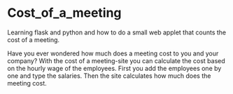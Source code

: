 # Cost_of_a_meeting
Learning flask and python and how to do a small web applet that counts the cost of a meeting.

Have you ever wondered how much does a meeting cost to you and your company? With the cost of a meeting-site you can calculate the cost based on the hourly wage of the employees. First you add the employees one by one and type the salaries. Then the site calculates how much does the meeting cost.
